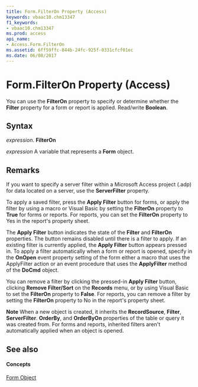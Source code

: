 ```yaml
---
title: Form.FilterOn Property (Access)
keywords: vbaac10.chm13347
f1_keywords:
- vbaac10.chm13347
ms.prod: access
api_name:
- Access.Form.FilterOn
ms.assetid: 6ff59ffc-844b-24fc-925f-0331cfcf01ec
ms.date: 06/08/2017
---
```



# Form.FilterOn Property (Access)

You can use the  **FilterOn** property to specify or determine whether the **Filter** property for a form or report is applied. Read/write **Boolean**.


## Syntax

 _expression_. **FilterOn**

 _expression_ A variable that represents a **Form** object.


## Remarks

If you want to specify a server filter within a Microsoft Access project (.adp) for data located on a server, use the  **ServerFilter** property.

To apply a saved filter, press the  **Apply Filter** button for forms, or apply the filter by using a macro or Visual Basic by setting the **FilterOn** property to **True** for forms or reports. For reports, you can set the **FilterOn** property to Yes in the report's property sheet.

The  **Apply Filter** button indicates the state of the **Filter** and **FilterOn** properties. The button remains disabled until there is a filter to apply. If an existing filter is currently applied, the **Apply Filter** button appears pressed in. To apply a filter automatically when a form or report is opened, specify in the **OnOpen** event property setting of the form either a macro that uses the ApplyFilter action or an event procedure that uses the **ApplyFilter** method of the **DoCmd** object.

You can remove a filter by clicking the pressed-in  **Apply Filter** button, clicking **Remove Filter/Sort** on the **Records** menu, or by using Visual Basic to set the **FilterOn** property to **False**. For reports, you can remove a filter by setting the **FilterOn** property to No in the report's property sheet.


 **Note**  When a new object is created, it inherits the  **RecordSource**, **Filter**, **ServerFilter**. **OrderBy**, and **OrderByOn** properties of the table or query it was created from. For forms and reports, inherited filters aren't automatically applied when an object is opened.


## See also


#### Concepts


[Form Object](form-object-access.md)

